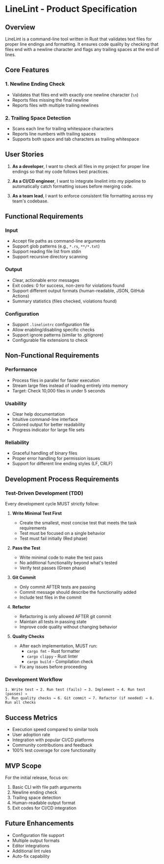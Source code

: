# LineLint - Product Specification

## Overview
LineLint is a command-line tool written in Rust that validates text files for proper line endings and formatting. It ensures code quality by checking that files end with a newline character and flags any trailing spaces at the end of lines.

## Core Features

### 1. Newline Ending Check
- Validates that files end with exactly one newline character (`\n`)
- Reports files missing the final newline
- Reports files with multiple trailing newlines

### 2. Trailing Space Detection
- Scans each line for trailing whitespace characters
- Reports line numbers with trailing spaces
- Supports both space and tab characters as trailing whitespace

## User Stories

1. **As a developer**, I want to check all files in my project for proper line endings so that my code follows best practices.

2. **As a CI/CD engineer**, I want to integrate linelint into my pipeline to automatically catch formatting issues before merging code.

3. **As a team lead**, I want to enforce consistent file formatting across my team's codebase.

## Functional Requirements

### Input
- Accept file paths as command-line arguments
- Support glob patterns (e.g., `*.rs`, `**/*.txt`)
- Support reading file list from stdin
- Support recursive directory scanning

### Output
- Clear, actionable error messages
- Exit codes: 0 for success, non-zero for violations found
- Support different output formats (human-readable, JSON, GitHub Actions)
- Summary statistics (files checked, violations found)

### Configuration
- Support `.linelintrc` configuration file
- Allow enabling/disabling specific checks
- Support ignore patterns (similar to .gitignore)
- Configurable file extensions to check

## Non-Functional Requirements

### Performance
- Process files in parallel for faster execution
- Stream large files instead of loading entirely into memory
- Target: Check 10,000 files in under 5 seconds

### Usability
- Clear help documentation
- Intuitive command-line interface
- Colored output for better readability
- Progress indicator for large file sets

### Reliability
- Graceful handling of binary files
- Proper error handling for permission issues
- Support for different line ending styles (LF, CRLF)

## Development Process Requirements

### Test-Driven Development (TDD)
Every development cycle MUST strictly follow:

1. **Write Minimal Test First**
   - Create the smallest, most concise test that meets the task requirements
   - Test must be focused on a single behavior
   - Test must fail initially (Red phase)

2. **Pass the Test**
   - Write minimal code to make the test pass
   - No additional functionality beyond what's tested
   - Verify test passes (Green phase)

3. **Git Commit**
   - Only commit AFTER tests are passing
   - Commit message should describe the functionality added
   - Include test files in the commit

4. **Refactor**
   - Refactoring is only allowed AFTER git commit
   - Maintain all tests in passing state
   - Improve code quality without changing behavior

5. **Quality Checks**
   - After each implementation, MUST run:
     - `cargo fmt` - Rust formatter
     - `cargo clippy` - Rust linter
     - `cargo build` - Compilation check
   - Fix any issues before proceeding

### Development Workflow
```
1. Write test → 2. Run test (fails) → 3. Implement → 4. Run test (passes) → 
5. Run quality checks → 6. Git commit → 7. Refactor (if needed) → 8. Run all checks
```

## Success Metrics
- Execution speed compared to similar tools
- User adoption rate
- Integration with popular CI/CD platforms
- Community contributions and feedback
- 100% test coverage for core functionality

## MVP Scope
For the initial release, focus on:
1. Basic CLI with file path arguments
2. Newline ending check
3. Trailing space detection
4. Human-readable output format
5. Exit codes for CI/CD integration

## Future Enhancements
- Configuration file support
- Multiple output formats
- Editor integrations
- Additional lint rules
- Auto-fix capability